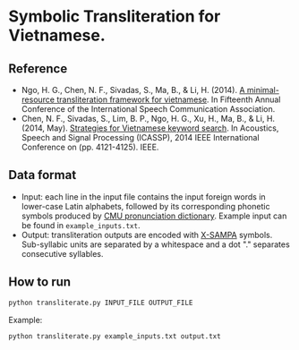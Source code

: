 # Symbolic Transliteration for Vietnamese.

## Reference

- Ngo, H. G., Chen, N. F., Sivadas, S., Ma, B., & Li, H. (2014). [A minimal-resource transliteration framework for vietnamese](https://www.researchgate.net/publication/289730287_A_minimal-resource_transliteration_framework_for_Vietnamese). In Fifteenth Annual Conference of the International Speech Communication Association.
- Chen, N. F., Sivadas, S., Lim, B. P., Ngo, H. G., Xu, H., Ma, B., & Li, H. (2014, May). [Strategies for Vietnamese keyword search](http://ieeexplore.ieee.org/abstract/document/6854377/). In Acoustics, Speech and Signal Processing (ICASSP), 2014 IEEE International Conference on (pp. 4121-4125). IEEE.


## Data format
- Input: each line in the input file contains the input foreign words in lower-case Latin alphabets, followed by its corresponding phonetic symbols produced by [CMU pronunciation dictionary](http://www.speech.cs.cmu.edu/cgi-bin/cmudict).
Example input can be found in `example_inputs.txt`.
- Output: transliteration outputs are encoded with [X-SAMPA](https://en.wikipedia.org/wiki/X-SAMPA) symbols. Sub-syllabic units are separated by a whitespace and a dot "." separates consecutive syllables.

## How to run
```bash
python transliterate.py INPUT_FILE OUTPUT_FILE
```
Example:
```bash
python transliterate.py example_inputs.txt output.txt
```
